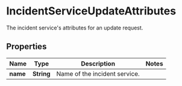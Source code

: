 

# IncidentServiceUpdateAttributes

The incident service's attributes for an update request.

## Properties

Name | Type | Description | Notes
------------ | ------------- | ------------- | -------------
**name** | **String** | Name of the incident service. | 




